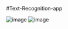#Text-Recognition-app

![image](https://user-images.githubusercontent.com/105099908/212762531-f6e387a3-e775-4584-8857-a12c3d7bb974.png)
![image](https://user-images.githubusercontent.com/105099908/212762563-097843e7-9798-4b4f-ac00-cb9968b2c029.png)

